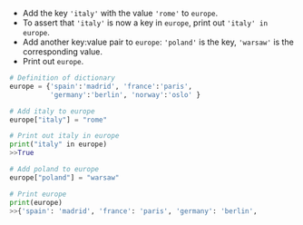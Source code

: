 - Add the key `'italy'` with the value `'rome'` to `europe`.
- To assert that `'italy'` is now a key in `europe`, print out `'italy' in europe`.
- Add another key:value pair to `europe`: `'poland'` is the key, `'warsaw'` is the corresponding value.
- Print out `europe`.
```Python
# Definition of dictionary
europe = {'spain':'madrid', 'france':'paris', 
		  'germany':'berlin', 'norway':'oslo' }

# Add italy to europe
europe["italy"] = "rome"

# Print out italy in europe
print("italy" in europe)
>>True

# Add poland to europe
europe["poland"] = "warsaw"

# Print europe
print(europe)
>>{'spain': 'madrid', 'france': 'paris', 'germany': 'berlin',             'norway': 'oslo', 'italy': 'rome', 'poland': 'warsaw'}
```
